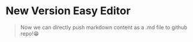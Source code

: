 # New Version Easy Editor

> Now we can directly push markdown content as a .md file to github repo!😁
